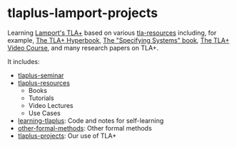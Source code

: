# tlaplus-lamport-projects

Learning [Lamport's TLA+](http://research.microsoft.com/en-us/um/people/lamport/tla/tla.html)
based on various [tla-resources](https://github.com/hengxin/tlaplus-lamport-projects/tree/master/tlaplus-resources) 
including, for example, [The TLA+ Hyperbook](http://research.microsoft.com/en-us/um/people/lamport/tla/hyperbook.html),
[The "Specifying Systems" book](http://lamport.azurewebsites.net/tla/book.html),
[The TLA+ Video Course](http://lamport.azurewebsites.net/video/videos.html),
and many research papers on TLA+.


It includes:

- [tlaplus-seminar](https://github.com/Disalg-ICS-NJU/tlaplus-lamport-projects/tree/master/tlaplus-seminar)
- [tlaplus-resources](https://github.com/Disalg-ICS-NJU/tlaplus-lamport-projects/tree/master/tlaplus-resources)
  - Books
  - Tutorials
  - Video Lectures
  - Use Cases
- [learning-tlaplus](https://github.com/Disalg-ICS-NJU/tlaplus-lamport-projects/tree/master/learning-tlaplus): Code and notes for self-learning
- [other-formal-methods](https://github.com/Disalg-ICS-NJU/tlaplus-lamport-projects/tree/master/other-formal-methods): Other formal methods
- [tlaplus-projects](https://github.com/Disalg-ICS-NJU/tlaplus-lamport-projects/tree/master/tlaplus-projects): Our use of TLA+
